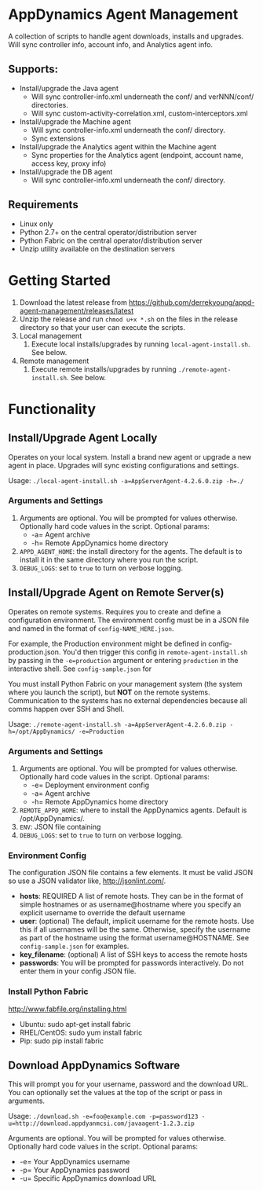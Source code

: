 # AppDynamics Agent Management

A collection of scripts to handle agent downloads, installs and upgrades. Will sync controller info, account info, and Analytics agent info.

## Supports:
* Install/upgrade the Java agent
    * Will sync controller-info.xml underneath the conf/ and verNNN/conf/ directories.
    * Will sync custom-activity-correlation.xml, custom-interceptors.xml
* Install/upgrade the Machine agent
    * Will sync controller-info.xml underneath the conf/ directory.
    * Sync extensions
* Install/upgrade the Analytics agent within the Machine agent
    * Sync properties for the Analytics agent (endpoint, account name, access key, proxy info)
* Install/upgrade the DB agent
    * Will sync controller-info.xml underneath the conf/ directory.

## Requirements
* Linux only
* Python 2.7+ on the central operator/distribution server
* Python Fabric on the central operator/distribution server
* Unzip utility available on the destination servers

# Getting Started
1. Download the latest release from https://github.com/derrekyoung/appd-agent-management/releases/latest
1. Unzip the release and run `chmod u+x *.sh` on the files in the release directory so that your user can execute the scripts.
1. Local management
    1. Execute local installs/upgrades by running `local-agent-install.sh`. See below.
1. Remote management
    1. Execute remote installs/upgrades by running `./remote-agent-install.sh`. See below.

# Functionality

## Install/Upgrade Agent Locally
Operates on your local system. Install a brand new agent or upgrade a new agent in place. Upgrades will sync existing configurations and settings.

Usage: `./local-agent-install.sh -a=AppServerAgent-4.2.6.0.zip -h=./`

### Arguments and Settings
1. Arguments are optional. You will be prompted for values otherwise. Optionally hard code values in the script. Optional params:
    * -a= Agent archive
    * -h= Remote AppDynamics home directory
1. `APPD_AGENT_HOME`: the install directory for the agents. The default is to install it in the same directory where you run the script.
1. `DEBUG_LOGS`: set to `true` to turn on verbose logging.


## Install/Upgrade Agent on Remote Server(s)
Operates on remote systems. Requires you to create and define a configuration environment. The environment config must be in a JSON file and named in the format of `config-NAME_HERE.json`.

For example, the Production environment might be defined in config-production.json. You'd then trigger this config in `remote-agent-install.sh` by passing in the `-e=production` argument or entering `production` in the interactive shell. See `config-sample.json` for

You must install Python Fabric on your management system (the system where you launch the script), but **NOT** on the remote systems. Communication to the systems has no external dependencies because all comms happen over SSH and Shell.

Usage: `./remote-agent-install.sh -a=AppServerAgent-4.2.6.0.zip -h=/opt/AppDynamics/ -e=Production`

### Arguments and Settings
1. Arguments are optional. You will be prompted for values otherwise. Optionally hard code values in the script. Optional params:
    * -e= Deployment environment config
    * -a= Agent archive
    * -h= Remote AppDynamics home directory
1. `REMOTE_APPD_HOME`: where to install the AppDynamics agents. Default is /opt/AppDynamics/.
1. `ENV`: JSON file containing
1. `DEBUG_LOGS`: set to `true` to turn on verbose logging.

### Environment Config
The configuration JSON file contains a few elements. It must be valid JSON so use a JSON validator like, http://jsonlint.com/.

* **hosts**: REQUIRED A list of remote hosts. They can be in the format of simple hostnames or as username@hostname where you specify an explicit username to override the default username
* **user**: (optional) The default, implicit username for the remote hosts. Use this if all usernames will be the same. Otherwise, specify the username as part of the hostname using the format username@HOSTNAME. See `config-sample.json` for examples.
* **key_filename**: (optional) A list of SSH keys to access the remote hosts
* **passwords**: You will be prompted for passwords interactively. Do not enter them in your config JSON file.

### Install Python Fabric

http://www.fabfile.org/installing.html

* Ubuntu: sudo apt-get install fabric
* RHEL/CentOS: sudo yum install fabric
* Pip: sudo pip install fabric

## Download AppDynamics Software
This will prompt you for your username, password and the download URL. You can optionally set the values at the top of the script or pass in arguments.

Usage: `./download.sh -e=foo@example.com -p=password123 -u=http://download.appdyanmcsi.com/javaagent-1.2.3.zip`

Arguments are optional. You will be prompted for values otherwise. Optionally hard code values in the script.
Optional params:
* -e= Your AppDynamics username
* -p= Your AppDynamics password
* -u= Specific AppDynamics download URL
